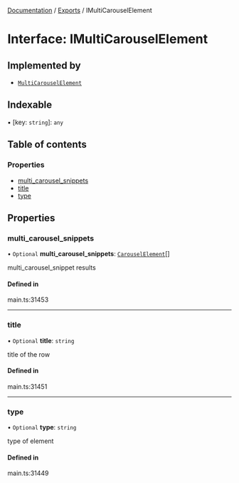 [Documentation](../README.md) / [Exports](../modules.md) / IMultiCarouselElement

# Interface: IMultiCarouselElement

## Implemented by

- [`MultiCarouselElement`](../classes/MultiCarouselElement.md)

## Indexable

▪ [key: `string`]: `any`

## Table of contents

### Properties

- [multi\_carousel\_snippets](IMultiCarouselElement.md#multi_carousel_snippets)
- [title](IMultiCarouselElement.md#title)
- [type](IMultiCarouselElement.md#type)

## Properties

### multi\_carousel\_snippets

• `Optional` **multi\_carousel\_snippets**: [`CarouselElement`](../classes/CarouselElement.md)[]

multi_carousel_snippet results

#### Defined in

main.ts:31453

___

### title

• `Optional` **title**: `string`

title of the row

#### Defined in

main.ts:31451

___

### type

• `Optional` **type**: `string`

type of element

#### Defined in

main.ts:31449
